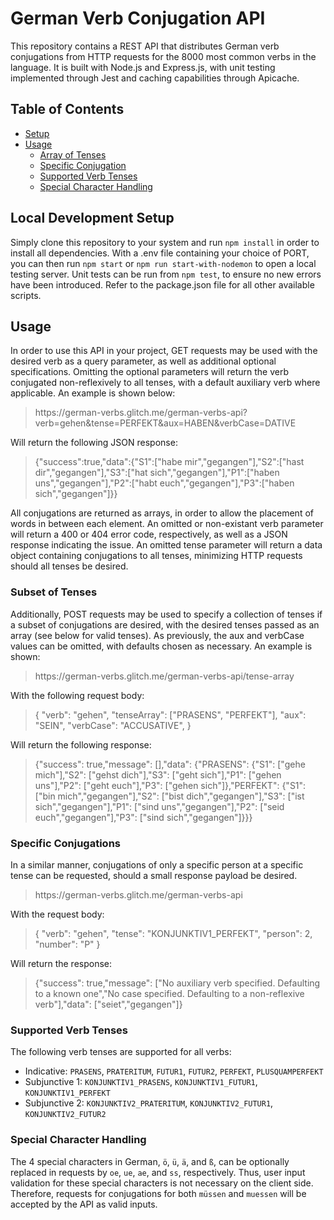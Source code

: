 # German Verb Conjugation API
This repository contains a REST API that distributes German verb conjugations from HTTP requests for the 8000 most common verbs in the language. It is built with Node.js and Express.js, with unit testing implemented through Jest and caching capabilities through Apicache.

## Table of Contents
* [Setup](#local-development-setup)
* [Usage](#usage)
    * [Array of Tenses](#subset-of-tenses)
    * [Specific Conjugation](#specific-conjugations)
    * [Supported Verb Tenses](#supported-verb-tenses)
    * [Special Character Handling](#special-character-handling)

## Local Development Setup
Simply clone this repository to your system and run `npm install` in order to install all dependencies. With a .env file containing your choice of PORT, you can then run `npm start` or `npm run start-with-nodemon` to open a local testing server. Unit tests can be run from `npm test`, to ensure no new errors have been introduced. Refer to the package.json file for all other available scripts.

## Usage
In order to use this API in your project, GET requests may be used with the desired verb as a query parameter, as well as additional optional specifications. Omitting the optional parameters will return the verb conjugated non-reflexively to all tenses, with a default auxiliary verb where applicable. An example is shown below:
> http<area>s://german-verbs.glitch.me/german-verbs-api?verb=gehen&tense=PERFEKT&aux=HABEN&verbCase=DATIVE

Will return the following JSON response:

>{"success":true,"data":{"S1":["habe mir","gegangen"],"S2":["hast dir","gegangen"],"S3":["hat sich","gegangen"],"P1":["haben uns","gegangen"],"P2":["habt euch","gegangen"],"P3":["haben sich","gegangen"]}}

All conjugations are returned as arrays, in order to allow the placement of words in between each element. 
An omitted or non-existant verb parameter will return a 400 or 404 error code, respectively, as well as a JSON response indicating the issue. An omitted tense parameter will return a data object containing conjugations to all tenses, minimizing HTTP requests should all tenses be desired.

### Subset of Tenses
Additionally, POST requests may be used to specify a collection of tenses if a subset of conjugations are desired, with the desired tenses passed as an array (see below for valid tenses). As previously, the aux and verbCase values can be omitted, with defaults chosen as necessary. An example is shown:
>http<area>s://german-verbs.glitch.me/german-verbs-api/tense-array

With the following request body:
>{
    "verb": "gehen",
    "tenseArray": ["PRASENS", "PERFEKT"],
    "aux": "SEIN",
    "verbCase": "ACCUSATIVE",
}

Will return the following response:
>{"success": true,"message": [],"data": {"PRASENS": {"S1": ["gehe mich"],"S2": ["gehst dich"],"S3": ["geht sich"],"P1": ["gehen uns"],"P2": ["geht euch"],"P3": ["gehen sich"]},"PERFEKT": {"S1": ["bin mich","gegangen"],"S2": ["bist dich","gegangen"],"S3": ["ist sich","gegangen"],"P1": ["sind uns","gegangen"],"P2": ["seid euch","gegangen"],"P3": ["sind sich","gegangen"]}}}

### Specific Conjugations
In a similar manner, conjugations of only a specific person at a specific tense can be requested, should a small response payload be desired.
>http<area>s://german-verbs.glitch.me/german-verbs-api

With the request body:
>{
    "verb": "gehen",
    "tense": "KONJUNKTIV1_PERFEKT",
    "person": 2,
    "number": "P"
}

Will return the response:
>{"success": true,"message": ["No auxiliary verb specified. Defaulting to a known one","No case specified. Defaulting to a non-reflexive verb"],"data": ["seiet","gegangen"]}

### Supported Verb Tenses
The following verb tenses are supported for all verbs:
* Indicative: `PRASENS`, `PRATERITUM`, `FUTUR1`, `FUTUR2`, `PERFEKT`, `PLUSQUAMPERFEKT`
* Subjunctive 1: `KONJUNKTIV1_PRASENS`, `KONJUNKTIV1_FUTUR1`, `KONJUNKTIV1_PERFEKT`
* Subjunctive 2: `KONJUNKTIV2_PRATERITUM`, `KONJUNKTIV2_FUTUR1`, `KONJUNKTIV2_FUTUR2`

### Special Character Handling
The 4 special characters in German, `ö`, `ü`, `ä`, and `ß`, can be optionally replaced in requests by `oe`, `ue`, `ae`, and `ss`, respectively. Thus, user input validation for these special characters is not necessary on the client side. Therefore, requests for conjugations for both `müssen` and `muessen` will be accepted by the API as valid inputs.

